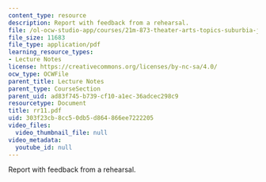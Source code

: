 ```yaml
---
content_type: resource
description: Report with feedback from a rehearsal.
file: /ol-ocw-studio-app/courses/21m-873-theater-arts-topics-suburbia-january-iap-2008/303f23cb8cc50db5d864866ee7222205_rr11.pdf
file_size: 11683
file_type: application/pdf
learning_resource_types:
- Lecture Notes
license: https://creativecommons.org/licenses/by-nc-sa/4.0/
ocw_type: OCWFile
parent_title: Lecture Notes
parent_type: CourseSection
parent_uid: ad83f745-b739-cf10-a1ec-36adcec298c9
resourcetype: Document
title: rr11.pdf
uid: 303f23cb-8cc5-0db5-d864-866ee7222205
video_files:
  video_thumbnail_file: null
video_metadata:
  youtube_id: null
---
```

Report with feedback from a rehearsal.